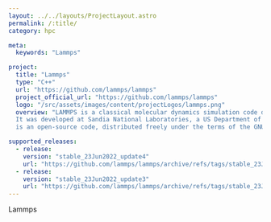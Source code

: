 ```yaml
---
layout: ../../layouts/ProjectLayout.astro
permalink: /:title/
category: hpc

meta:
  keywords: "Lammps"

project:
  title: "Lammps"
  type: "C++"
  url: "https://github.com/lammps/lammps"
  project_official_url: "https://github.com/lammps/lammps"
  logo: "/src/assets/images/content/projectLogos/lammps.png"
  overview: "LAMMPS is a classical molecular dynamics simulation code designed to run efficiently on parallel computers.
  It was developed at Sandia National Laboratories, a US Department of Energy facility, with funding from the DOE.  It
  is an open-source code, distributed freely under the terms of the GNU Public License (GPL) version 2."

supported_releases:
  - release:
    version: "stable_23Jun2022_update4"
    url: "https://github.com/lammps/lammps/archive/refs/tags/stable_23Jun2022_update4.tar.gz"
  - release:
    version: "stable_23Jun2022_update3"
    url: "https://github.com/lammps/lammps/archive/refs/tags/stable_23Jun2022_update3.tar.gz"
---
```


<p>Lammps</p>
